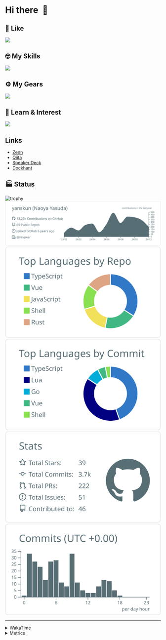 # Hi there&nbsp; :wave:

## 💌 Like
<img src="https://go-skill-icons.vercel.app/api/icons?i=github" />

## 🤓 My Skills
<img src="https://go-skill-icons.vercel.app/api/icons?i=js,ts,vue,nuxtjs,react,nextjs,go,lua,git" />

## ⚙️ My Gears
<img src="https://go-skill-icons.vercel.app/api/icons?i=neovim,vscode,githubcopilot,alacritty,tmux" />

## 📖 Learn & Interest
<img src="https://go-skill-icons.vercel.app/api/icons?i=rust,deno,css,zig,playwright,githubactions,storybook,netlify,eslint" />

## Links
- [Zenn](https://zenn.dev/yanskun)
- [Qiita](https://qiita.com/yanskun)
- [Speaker Deck](https://speakerdeck.com/yanskun)
- [Dockhant](https://www.dockhunt.com/users/yanskun)

<!-- https://github.com/ryo-ma/github-profile-trophy -->

## 🏭 Status

<img src="https://github-profile-trophy.vercel.app/?username=yanskun&theme=onedark&row=1" alt="trophy">

<!-- https://github.com/vn7n24fzkq/github-profile-summary-cards -->
<picture>
  <source media="(prefers-color-scheme: dark)" srcset="https://raw.githubusercontent.com/yanskun/yanskun/master/profile-summary-card-output/nord_dark/0-profile-details.svg">
 <img src="https://raw.githubusercontent.com/yanskun/yanskun/master/profile-summary-card-output/default/0-profile-details.svg">
</picture>
<br>
<picture>
  <source media="(prefers-color-scheme: dark)" srcset="https://raw.githubusercontent.com/yanskun/yanskun/master/profile-summary-card-output/nord_dark/1-repos-per-language.svg">
 <img src="https://raw.githubusercontent.com/yanskun/yanskun/master/profile-summary-card-output/default/1-repos-per-language.svg">
</picture>
<picture>
  <source media="(prefers-color-scheme: dark)" srcset="https://raw.githubusercontent.com/yanskun/yanskun/master/profile-summary-card-output/nord_dark/2-most-commit-language.svg">
 <img src="https://raw.githubusercontent.com/yanskun/yanskun/master/profile-summary-card-output/default/2-most-commit-language.svg">
</picture>
<br>
<picture>
  <source media="(prefers-color-scheme: dark)" srcset="https://raw.githubusercontent.com/yanskun/yanskun/master/profile-summary-card-output/nord_dark/3-stats.svg">
 <img src="https://raw.githubusercontent.com/yanskun/yanskun/master/profile-summary-card-output/default/3-stats.svg">
</picture>
<picture>
  <source media="(prefers-color-scheme: dark)" srcset="https://raw.githubusercontent.com/yanskun/yanskun/master/profile-summary-card-output/nord_dark/4-productive-time.svg">
 <img src="https://raw.githubusercontent.com/yanskun/yanskun/master/profile-summary-card-output/default/4-productive-time.svg">
</picture>

---

<details>
  <summary>WakaTime</summary>
<!--START_SECTION:waka-->
![Code Time](http://img.shields.io/badge/Code%20Time-1%2C629%20hrs%2039%20mins-blue)

**🐱 My GitHub Data** 

> 📦 145.6 kB Used in GitHub's Storage 
 > 
> 💼 Opted to Hire
 > 
> 📜 126 Public Repositories 
 > 
> 🔑 4 Private Repositories 
 > 
**I'm an Early 🐤** 

```text
🌞 Morning                7589 commits        ████░░░░░░░░░░░░░░░░░░░░░   14.56 % 
🌆 Daytime                28842 commits       ██████████████░░░░░░░░░░░   55.33 % 
🌃 Evening                12173 commits       ██████░░░░░░░░░░░░░░░░░░░   23.35 % 
🌙 Night                  3522 commits        ██░░░░░░░░░░░░░░░░░░░░░░░   06.76 % 
```
📅 **I'm Most Productive on Tuesday** 

```text
Monday                   7602 commits        ████░░░░░░░░░░░░░░░░░░░░░   14.58 % 
Tuesday                  10962 commits       █████░░░░░░░░░░░░░░░░░░░░   21.03 % 
Wednesday                10271 commits       █████░░░░░░░░░░░░░░░░░░░░   19.70 % 
Thursday                 10022 commits       █████░░░░░░░░░░░░░░░░░░░░   19.23 % 
Friday                   8073 commits        ████░░░░░░░░░░░░░░░░░░░░░   15.49 % 
Saturday                 2122 commits        █░░░░░░░░░░░░░░░░░░░░░░░░   04.07 % 
Sunday                   3074 commits        █░░░░░░░░░░░░░░░░░░░░░░░░   05.90 % 
```


📊 **This Week I Spent My Time On** 

```text
🕑︎ Time Zone: Asia/Tokyo

💬 Programming Languages: 
TypeScript               26 hrs 26 mins      ████████████████████░░░░░   80.68 % 
Lua                      1 hr 18 mins        █░░░░░░░░░░░░░░░░░░░░░░░░   03.99 % 
TOML                     1 hr 17 mins        █░░░░░░░░░░░░░░░░░░░░░░░░   03.96 % 
Go                       1 hr 2 mins         █░░░░░░░░░░░░░░░░░░░░░░░░   03.19 % 
Other                    43 mins             █░░░░░░░░░░░░░░░░░░░░░░░░   02.21 % 

🔥 Editors: 
Neovim                   32 hrs 46 mins      █████████████████████████   100.00 % 
VS Code                  0 secs              ░░░░░░░░░░░░░░░░░░░░░░░░░   00.00 % 

💻 Operating System: 
Mac                      32 hrs 46 mins      █████████████████████████   100.00 % 
```


 Last Updated on 15/12/2024 06:16:49 UTC
<!--END_SECTION:waka-->
</details>

<details>
  <summary>Metrics</summary>
  <img src="https://github.com/yanskun/yanskun/blob/main/github-metrics.svg" alt="Metrics">
</details>
